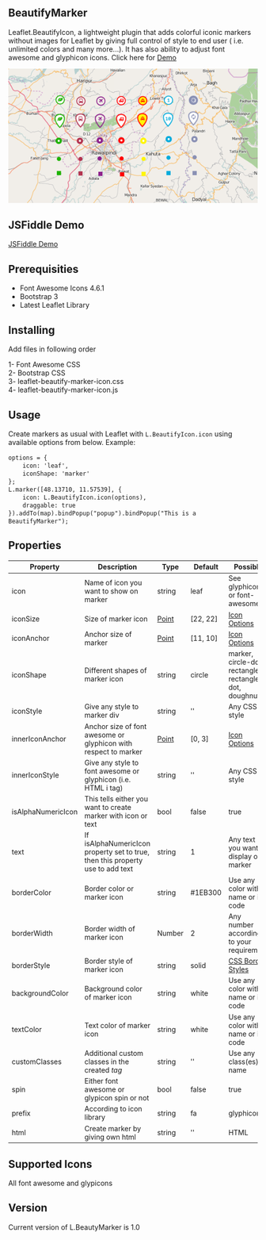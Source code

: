 ## BeautifyMarker

  Leaflet.BeautifyIcon, a lightweight plugin that adds colorful iconic markers without images for Leaflet by giving full control of style to end user ( i.e. unlimited colors and many more...). It has also ability to adjust font awesome
  and glyphicon icons. Click here for <a href="http://marslan390.github.io/BeautifyMarker">Demo</a>
  
  <div style="text-align: center;"><img src="images/img-demo.PNG" alt="Smiley face"></div>

## JSFiddle Demo
<a href="https://jsfiddle.net/MuhammadArslan/faqok0c9/173/">JSFiddle Demo</a>
  
## Prerequisities
  <ul>
  <li>Font Awesome Icons 4.6.1</li>
  <li>Bootstrap 3</li>
  <li>Latest Leaflet Library</li>
  </ul>

## Installing
Add files in following order
<div id="beautify-installing">
1- Font Awesome CSS </br>
2- Bootstrap CSS </br>
3- leaflet-beautify-marker-icon.css</br>
4- leaflet-beautify-marker-icon.js
</div>

## Usage

Create markers as usual with Leaflet with ``L.BeautifyIcon.icon`` using available options from below. Example:

```
options = {
    icon: 'leaf',
    iconShape: 'marker'
};
L.marker([48.13710, 11.57539], {
    icon: L.BeautifyIcon.icon(options),
    draggable: true
}).addTo(map).bindPopup("popup").bindPopup("This is a BeautifyMarker");

```

## Properties
<table>
<thead>
<th>Property</th>
<th>Description</th>
<th>Type</th>
<th>Default</th>
<th>Possible</th>
</thead>
<tbody>
<tr>
<td>icon</td>
<td>Name of icon you want to show on marker</td>
<td>string</td>
<td>leaf</td>
<td>See glyphicons or font-awesome</td>
</tr>
<tr>
<td>iconSize</td>
<td>Size of marker icon</td>
<td><a href="http://leafletjs.com/reference.html#point">Point</a></td>
<td>[22, 22]</td>
<td><a href="http://leafletjs.com/reference.html#icon-options">Icon Options</a></td>
</tr>
<tr>
<td>iconAnchor</td>
<td>Anchor size of marker</td>
<td><a href="http://leafletjs.com/reference.html#point">Point</a></td>
<td>[11, 10]</td>
<td><a href="http://leafletjs.com/reference.html#icon-options">Icon Options</a></td>
</tr>
<tr>
<td>iconShape</td>
<td>Different shapes of marker icon</td>
<td>string</td>
<td>circle</td>
<td>marker, circle-dot, rectangle, rectangle-dot, doughnut</td>
</tr>
<tr>
<td>iconStyle</td>
<td>Give any style to marker div</td>
<td>string</td>
<td>''</td>
<td>Any CSS style</td>
</tr>
<tr>
<td>innerIconAnchor</td>
<td>Anchor size of font awesome or glyphicon with respect to marker</td>
<td><a href="http://leafletjs.com/reference.html#point">Point</a></td>
<td>[0, 3]</td>
<td><a href="http://leafletjs.com/reference.html#icon-options">Icon Options</a></td>
</tr>
<tr>
<td>innerIconStyle</td>
<td>Give any style to font awesome or glyphicon (i.e. HTML i tag)</td>
<td>string</td>
<td>''</td>
<td>Any CSS style</td>
</tr>
<tr>
<td>isAlphaNumericIcon</td>
<td>This tells either you want to create marker with icon or text</td>
<td>bool</td>
<td>false</td>
<td>true</td>
</tr>
<tr>
<td>text</td>
<td>If isAlphaNumericIcon property set to true, then this property use to add text</td>
<td>string</td>
<td>1</td>
<td>Any text you want to display on marker</td>
</tr>
<tr>
<td>borderColor</td>
<td>Border color or marker icon</td>
<td>string</td>
<td>#1EB300</td>
<td>Use any color with name or its code</td>
</tr>
<tr>
<td>borderWidth</td>
<td>Border width of marker icon</td>
<td>Number</td>
<td>2</td>
<td>Any number according to your requirement</td>
</tr>
<tr>
<td>borderStyle</td>
<td>Border style of marker icon</td>
<td>string</td>
<td>solid</td>
<td><a href="http://www.w3schools.com/css/css_border.asp">CSS Border Styles</a></td>
</tr>
<tr>
<td>backgroundColor</td>
<td>Background color of marker icon</td>
<td>string</td>
<td>white</td>
<td>Use any color with name or its code</td>
</tr>
<tr>
<td>textColor</td>
<td>Text color of marker icon</td>
<td>string</td>
<td>white</td>
<td>Use any color with name or its code</td>
</tr>
<tr>
<td>customClasses</td>
<td>Additional custom classes in the created <i>tag</i></td>
<td>string</td>
<td>''</td>
<td>Use any class(es) name</td>
</tr>
<tr>
<td>spin</td>
<td>Either font awesome or glypicon spin or not</td>
<td>bool</td>
<td>false</td>
<td>true</td>
</tr>
<tr>
<td>prefix</td>
<td>According to icon library</td>
<td>string</td>
<td>fa</td>
<td>glyphicon</td>
</tr>
<tr>
<td>html</td>
<td>Create marker by giving own html</td>
<td>string</td>
<td>''</td>
<td>HTML</td>
</tr>
</tbody>
</table>
  
## Supported Icons
All font awesome and glypicons

## Version
Current version of L.BeautyMarker is 1.0
